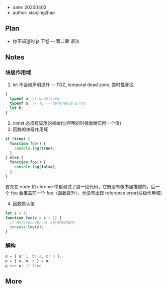 - date: 20200402
- author: xiaojingzhao

## Plan

- 你不知道的 js 下卷 -- 第二章 语法

## Notes

### 块级作用域

1. let 不会被声明提升 -- TDZ, temporal dead zone, 暂时性死区

```js
{
  typeof a; // undefined
  typeof b; // TD -- Reference Error
  let b;
}
```

2. const 必须有显示的初始化(声明的时候就给它附一个值)
3. 函数的块级作用域

```js
if (true) {
  function foo() {
    console.log(true);
  }
} else {
  function foo() {
    console.log(false);
  }
}
```

首先在 node 和 chrome 中都测试了这一段代码，它既没有像书里描述的，后一个 foo 会覆盖前一个 foo（函数提升），也没有出现 reference error(块级作用域)

4. 函数默认值

```js
let z = 1;
function foo(z = z + 1) {
  // ReferenceError z还没有初始化
  console.log(z);
}
```

### 解构

```js
o = { a: 1, b: 2, c: 3 };
p = { a, b, c } = o;
p === o; // true
```

## More
